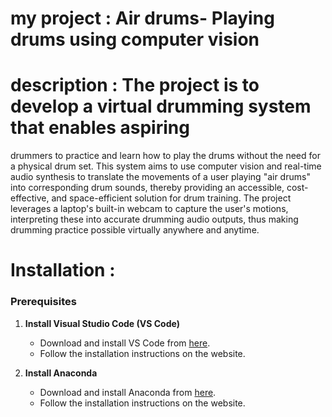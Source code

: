 # my project : Air drums- Playing drums using computer vision
# description : The project is to develop a virtual drumming system that enables aspiring 
drummers to practice and learn how to play the drums without the need for a physical drum 
set. This system aims to use computer vision and real-time audio synthesis to translate the 
movements of a user playing "air drums" into corresponding drum sounds, thereby 
providing an accessible, cost-effective, and space-efficient solution for drum training. The 
project leverages a laptop's built-in webcam to capture the user's motions, interpreting these 
into accurate drumming audio outputs, thus making drumming practice possible virtually 
anywhere and anytime.
# Installation :
### Prerequisites

1. **Install Visual Studio Code (VS Code)**
    - Download and install VS Code from [here](https://code.visualstudio.com/).
    - Follow the installation instructions on the website.

2. **Install Anaconda**
    - Download and install Anaconda from [here](https://www.anaconda.com/products/distribution).
    - Follow the installation instructions on the website.



